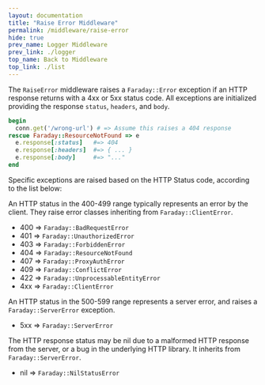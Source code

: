 ```yaml
---
layout: documentation
title: "Raise Error Middleware"
permalink: /middleware/raise-error
hide: true
prev_name: Logger Middleware
prev_link: ./logger
top_name: Back to Middleware
top_link: ./list
---
```


The `RaiseError` middleware raises a `Faraday::Error` exception if an HTTP
response returns with a 4xx or 5xx status code. All exceptions are initialized
providing the response `status`, `headers`, and `body`.

```ruby
begin
  conn.get('/wrong-url') # => Assume this raises a 404 response
rescue Faraday::ResourceNotFound => e
  e.response[:status]   #=> 404
  e.response[:headers]  #=> { ... }
  e.response[:body]     #=> "..."
end
```

Specific exceptions are raised based on the HTTP Status code, according to the list below:

An HTTP status in the 400-499 range typically represents an error
by the client. They raise error classes inheriting from `Faraday::ClientError`.

* 400 => `Faraday::BadRequestError`
* 401 => `Faraday::UnauthorizedError`
* 403 => `Faraday::ForbiddenError`
* 404 => `Faraday::ResourceNotFound`
* 407 => `Faraday::ProxyAuthError`
* 409 => `Faraday::ConflictError`
* 422 => `Faraday::UnprocessableEntityError`
* 4xx => `Faraday::ClientError`

An HTTP status in the 500-599 range represents a server error, and raises a
`Faraday::ServerError` exception.

* 5xx => `Faraday::ServerError`

The HTTP response status may be nil due to a malformed HTTP response from the
server, or a bug in the underlying HTTP library. It inherits from
`Faraday::ServerError`.

* nil => `Faraday::NilStatusError`
